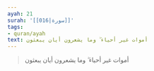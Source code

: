 ```yaml
---
ayah: 21
surah: '[[016|سورة]]'
tags:
- quran/ayah
text: أموات غير أحياء ۖ وما يشعرون أيان يبعثون
---
```

> أموات غير أحياء ۖ وما يشعرون أيان يبعثون
